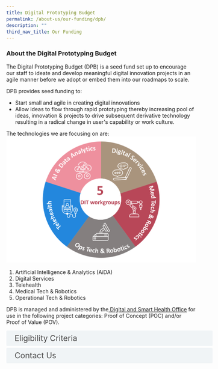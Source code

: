 ```yaml
---
title: Digital Prototyping Budget
permalink: /about-us/our-funding/dpb/
description: ""
third_nav_title: Our Funding
---
```

<h3>About the Digital Prototyping Budget </h3>
The Digital Prototyping Budget (DPB) is a seed fund set up to encourage our staff to ideate and develop meaningful digital innovation projects in an agile manner before we adopt or embed them into our roadmaps to scale.

DPB provides seed funding to:<br>
*	Start small and agile in creating digital innovations<br>
*	Allow ideas to flow through rapid prototyping thereby increasing pool of ideas, innovation &amp; projects to drive subsequent derivative technology resulting in a radical change in user's capability or work culture.

The technologies we are focusing on are:
![](/images/picture1.png)
<ol>
<li>Artificial Intelligence &amp; Analytics (AiDA)</li>
<li>Digital Services</li>
<li>Telehealth</li>
<li>Medical Tech &amp; Robotics</li>
<li>Operational Tech &amp; Robotics</li>
</ol>

DPB is managed and administered by the<a href="/about-us/our-offices/chi-dsho/" target="_blank"> Digital and Smart Health Office</a>  for use in the following project categories: Proof of Concept (POC) and/or Proof of Value (POV).

<style>
.button {
  background-color: white;
  cursor: pointer;
  padding: 5px;
  width: 100%;
  border: none;
  text-align: left;
  outline: none;
  font-size: 20px;
  transition: 0.4s;
}

.panel {
  padding: 0 18px;
  display: none;
  background-color: white;
  overflow: hidden;
}



.active,
.button:hover {
  background-color: white;
}

input {
  display: none;
}

label {
  position: relative;
  display: block;
  padding: 8px 22px;
  margin: 0 0 5px 0;
  cursor: pointer;
  background: #F0F4F6;
  border-radius: 3px;
  width: 100%;
  color: #484848;
  transition: height 0.4s;
  font-size: 1.5em;
}

label:hover {
  background: #BD2D37;
  color: #FFF;
}

.accordion-content {
  padding: 10px 0px 30px 30px;
  margin: 0 0 1px 0;
  border-radius: 3px;
	font-size: 1.25em;
	line-height: 2.2rem;
}

input + label::before {
  content: url("https://d33wubrfki0l68.cloudfront.net/2726d99e678e7823e23532634fdd6e83dfe96a99/c39dd/images/chevron-down.svg");
  font-weight: 400;
  font-size: 1.25em;
  line-height: 1.1rem;
  padding: 0;
  position: absolute;
  right: 0.5rem;
  top: 50%;
  transform: translateY(-50%);
  transition: transform 0.4s ease-in-out;
}

input:checked + label::before {
  content: url("https://d33wubrfki0l68.cloudfront.net/7468164d2fc2ad4fdea648e6cf2de622c2f70892/1819b/images/chevron-up.svg");
  transform: translateY(-50%) rotateZ(180deg);
}

input + label + .accordion-content {
  display: none;
}

input:checked + label + .accordion-content {
  display: block;
}

th, td {
  border-style: hidden;
}
</style>
<!-- End of accordion -->

<div class="container">

<div>
	<input id="title1" type="checkbox"><label for="title1">Eligibility Criteria</label>
	<div class="accordion-content">
	<div class="para">All TTSH staff may apply to DPB. Funding will also be applicable to non-staff (e.g. research collaborator, community partners, patients, caregivers, volunteers, students) if the fund recipient is part of a larger umbrella TTSH programme where a TTSH staff is the Project Owner / Principal Investigator.<br><br>
Project owner who is looking to test out any of the following technologies that can be adopted into SIPs when its proof-of-concept results in a working prototype/workflow, or when its proof of value results in a validated prototype/workflow. The technologies we are focusing on are:<br><br>
1.	Artificial Intelligence &amp; Analytics (AiDA)<br>
2.	Digital Services<br>
3.	Telehealth<br>
4.	Medical Tech &amp; Robotics<br>
5.	Operational Tech &amp; Robotics

</div>
	</div>
	<input id="title2" type="checkbox"><label for="title2">Contact Us</label>
	<div class="accordion-content">
		<div class="para">If you have any questions, please contact us at 
			<a href="mailto:dsho@ttsh.com.sg">dsho@ttsh.com.sg</a>
			
</div>
	</div>

</div></div>